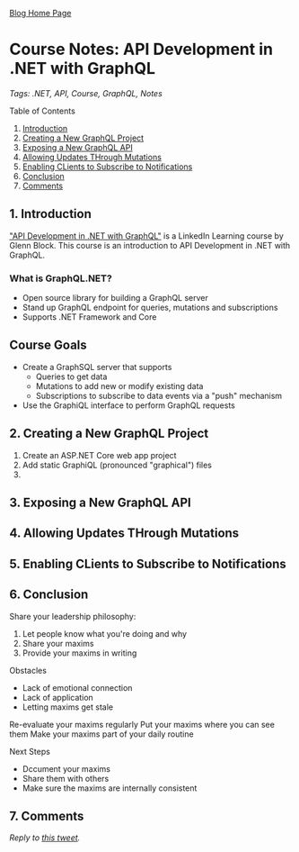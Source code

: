 [Blog Home Page](../../README.md)

# Course Notes: API Development in .NET with GraphQL

_Tags: .NET, API, Course, GraphQL, Notes_

Table of Contents
1. [Introduction](#introduction)
2. [Creating a New GraphQL Project](#new-project)
3. [Exposing a New GraphQL API](#new-api)
4. [Allowing Updates THrough Mutations](#mutations)
5. [Enabling CLients to Subscribe to Notifications](#subscribe)
7. [Conclusion](#conclusion)
8. [Comments](#comments)

## 1. <a name='introduction'></a>Introduction

["API Development in .NET with GraphQL"](https://www.linkedin.com/learning/api-development-in-dot-net-with-graphql/welcome) is a LinkedIn Learning course by Glenn Block. This course is an introduction to API Development in .NET with GraphQL.

### What is GraphQL.NET?

* Open source library for building a GraphQL server
* Stand up GraphQL endpoint for queries, mutations and subscriptions
* Supports .NET Framework and Core

## Course Goals

* Create a GraphSQL server that supports
  * Queries to get data
  * Mutations to add new or modify existing data
  * Subscriptions to subscribe to data events via a "push" mechanism
* Use the GraphiQL interface to perform GraphQL requests

## 2. <a name='new-project'></a>Creating a New GraphQL Project

1. Create an ASP.NET Core web app project
2. Add static GraphiQL (pronounced "graphical") files
3. 

## 3. <a name='new-api'></a>Exposing a New GraphQL API

## 4. <a name='mutations'></a>Allowing Updates THrough Mutations


## 5. <a name='subscribe'></a>Enabling CLients to Subscribe to Notifications


## 6. <a name='conclusion'></a>Conclusion

Share your leadership philosophy:
1. Let people know what you're doing and why
2. Share your maxims
3. Provide your maxims in writing

Obstacles
* Lack of emotional connection
* Lack of application
* Letting maxims get stale

Re-evaluate your maxims regularly
Put your maxims where you can see them
Make your maxims part of your daily routine

Next Steps
* Dccument your maxims
* Share them with others
* Make sure the maxims are internally consistent

## 7. <a name='comments'></a>Comments

_Reply to [this tweet]()._